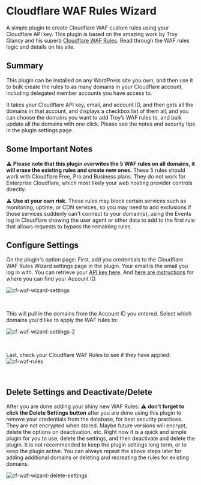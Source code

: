 # Cloudflare WAF Rules Wizard
A simple plugin to create Cloudflare WAF custom rules using your Cloudflare API key. This plugin is based on the amazing work by Troy Glancy and his superb [Cloudflare WAF Rules](https://webagencyhero.com/cloudflare-waf-rules-v3/?utm=github-presswizards-cloudflare-waf-rules-wizard). Read through the WAF rules logic and details on his site.

## Summary
This plugin can be installed on any WordPress site you own, and then use it to bulk create the rules to as many domains in your Cloudflare account, including delegated member accounts you have access to.

It takes your Cloudflare API key, email, and account ID, and then gets all the domains in that account, and displays a checkbox list of them all, and you can choose the domains you want to add Troy’s WAF rules to, and bulk update all the domains with one click. Please see the notes and security tips in the plugin settings page.

## Some Important Notes
⚠️ **Please note that this plugin overwites the 5 WAF rules on all domains, it will erase the existing rules and create new ones.** These 5 rules should work with Cloudflare Free, Pro and Business plans. They do not work for Enterprise Cloudflare, which most likely your web hosting provider controls directly.

⚠️ **Use at your own risk.** These rules may block certain services such as monitoring, uptime, or CDN services, so you may need to add exclusions if those services suddenly can't connect to your domain(s), using the Events log in Cloudflare showing the user agent or other data to add to the first rule that allows requests to bypass the remaining rules.

## Configure Settings
On the plugin's option page: First, add you credentials to the Cloudflare WAF Rules Wizard settings page in the plugin. Your email is the email you log in with. You can retrieve your [API key here](https://dash.cloudflare.com/profile/api-tokens). And [here are instructions](https://developers.cloudflare.com/fundamentals/setup/find-account-and-zone-ids/)  for where you can find your Account ID.

![cf-waf-wizard-settings](https://github.com/zackpyle/cloudflare-waf-rules-wizard/assets/19413506/c7b5adf7-1f85-4c0f-9794-9d139a6f45c2)

&nbsp;

This will pull in the domains from the Account ID you entered. Select which domains you'd like to apply the WAF rules to:

![cf-waf-wizard-settings-2](https://github.com/zackpyle/cloudflare-waf-rules-wizard/assets/19413506/480e3cb1-ef46-4114-b4f8-ba89521858f0)

&nbsp;

Last, check your Cloudflare WAF Rules to see if they have applied:
![cf-waf-rules](https://github.com/zackpyle/cloudflare-waf-rules-wizard/assets/19413506/59c371dd-de0b-42b8-bfb5-ab038ba2d88c)

&nbsp;

## Delete Settings and Deactivate/Delete
After you are done adding your shiny new WAF Rules: ⚠️ **don't forget to click the Delete Settings button** after you are done using this plugin to remove your credentials from the database, for best security practices. They are not encrypted when stored. Maybe future versions will encrypt, delete the options on deactivation, etc. Right now it is a quick and simple plugin for you to use, delete the settings, and then deactivate and delete the plugin. It is not recommended to keep the plugin settings long term, or to keep the plugin active. You can always repeat the above steps later for adding additional domains or deleting and recreating the rules for existing domains.

![cf-waf-wizard-delete-settings](https://github.com/zackpyle/cloudflare-waf-rules-wizard/assets/19413506/00a7ec48-c483-4017-a252-1adff80c600c)
